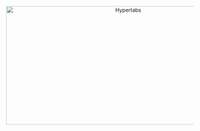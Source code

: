 <div align="center">
<img src="https://socialify.git.ci/Things-Network/Science-Webpage-Static/image?description=1&font=Source%20Code%20Pro&forks=1&issues=1&language=1&name=1&owner=1&pattern=Circuit%20Board&stargazers=1&theme=Auto" alt="Hypertabs" width="640" height="320" />
</div>

